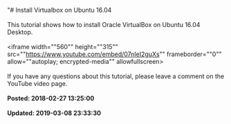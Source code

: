 "# Install Virtualbox on Ubuntu 16.04<br /><br />This tutorial shows how to install Oracle VirtualBox on Ubuntu 16.04 Desktop. <br /><br /><iframe width=""560"" height=""315"" src=""https://www.youtube.com/embed/07nIeI2guXs"" frameborder=""0"" allow=""autoplay; encrypted-media"" allowfullscreen></iframe><br /><br />If you have any questions about this tutorial, please leave a comment on the YouTube video page.<br /><br />**Posted: 2018-02-27 13:25:00** <br /><br />**Updated: 2019-03-08 23:33:30** <br /><br />
